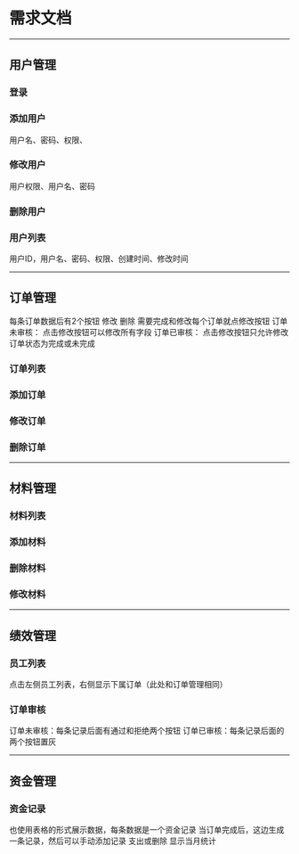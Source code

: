 # 需求文档

---

## 用户管理

### 登录

### 添加用户
用户名、密码、权限、

### 修改用户
用户权限、用户名、密码

### 删除用户

### 用户列表
用户ID，用户名、密码、权限、创建时间、修改时间

---

## 订单管理
每条订单数据后有2个按钮 修改 删除
需要完成和修改每个订单就点修改按钮
订单未审核： 点击修改按钮可以修改所有字段
订单已审核： 点击修改按钮只允许修改订单状态为完成或未完成

### 订单列表

### 添加订单

### 修改订单

### 删除订单

---

## 材料管理

### 材料列表

### 添加材料

### 删除材料

### 修改材料

---

## 绩效管理

### 员工列表
点击左侧员工列表，右侧显示下属订单（此处和订单管理相同）

### 订单审核
订单未审核：每条记录后面有通过和拒绝两个按钮
订单已审核：每条记录后面的两个按钮置灰

---

## 资金管理

### 资金记录
也使用表格的形式展示数据，每条数据是一个资金记录
当订单完成后，这边生成一条记录，然后可以手动添加记录 支出或删除
显示当月统计